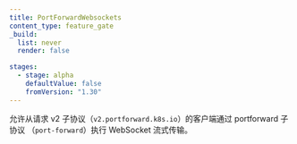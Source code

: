 ```yaml
---
title: PortForwardWebsockets
content_type: feature_gate
_build:
  list: never
  render: false

stages:
  - stage: alpha
    defaultValue: false
    fromVersion: "1.30"
---
```


<!--
Allow WebSocket streaming of the
portforward sub-protocol (`port-forward`) from clients requesting
version v2 (`v2.portforward.k8s.io`) of the sub-protocol.
-->
允许从请求 v2 子协议（`v2.portforward.k8s.io`）的客户端通过 portforward 子协议
（`port-forward`）执行 WebSocket 流式传输。
